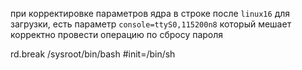 при корректировке параметров ядра в строке после `linux16` для загрузки, есть параметр `console=ttyS0,115200n8` который мешает корректно провести операцию по сбросу пароля

rd.break
/sysroot/bin/bash
#init=/bin/sh
